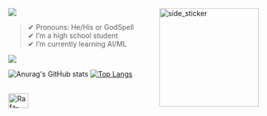 <img src="https://user-images.githubusercontent.com/73097560/115834477-dbab4500-a447-11eb-908a-139a6edaec5c.gif">

<img align="right" width=200px height=200px alt="side_sticker" src="https://media.giphy.com/media/TEnXkcsHrP4YedChhA/giphy.gif" />

>✔  Pronouns: He/His or GodSpell  <br>
✔  I’m a high school student  <br>
✔  I’m currently learning AI/ML  <br>

<img src="https://user-images.githubusercontent.com/73097560/115834477-dbab4500-a447-11eb-908a-139a6edaec5c.gif">

![Anurag's GitHub stats](https://github-readme-stats.vercel.app/api?username=GodSpell69&show_icons=true&theme=radical)
[![Top Langs](https://github-readme-stats.vercel.app/api/top-langs/?username=GodSpell69&layout=compact)](https://github.com/anuraghazra/github-readme-stats)

<div style="display: inline_block"><br>
  <img align="center" alt="Rafa-Python" height="30" width="40" src="https://cdn.jsdelivr.net/gh/devicons/devicon/icons/python/python-original.svg" />
</div>
